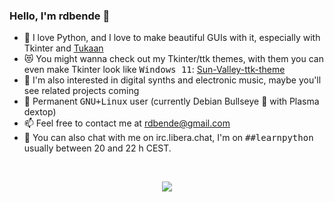 ### Hello, I'm rdbende 👋


- :snake: I love Python, and I love to make beautiful GUIs with it, especially with Tkinter and [Tukaan](https://github.com/tukaan/tukaan)
- :heart_eyes_cat: You might wanna check out my Tkinter/ttk themes, with them you can even make Tkinter look like <kbd>Windows 11</kbd>: [Sun-Valley-ttk-theme](https://github.com/rdbende/Sun-Valley-ttk-theme)
- :musical_keyboard: I'm also interested in digital synths and electronic music, maybe you'll see related projects coming
- :penguin: Permanent <kbd>GNU+Linux</kbd> user (currently Debian Bullseye 🎯 with Plasma dextop)
- :mailbox: Feel free to contact me at rdbende@gmail.com
- :speech_balloon: You can also chat with me on irc.libera.chat, I'm on <kbd>##learnpython</kbd> usually between 20 and 22 h CEST.


<br>
<p align="center">
<img src="https://github-readme-stats.vercel.app/api?username=rdbende&show_icons=true&count_private=true&custom_title=My%20GitHub%20stats&bg_color=30,e96443,904e95&icon_color=fafafa&text_color=fafafa&title_color=fafafa&border_color=fafafa&border_radius=14&include_all_commits=true&line_height=30">
</p>
